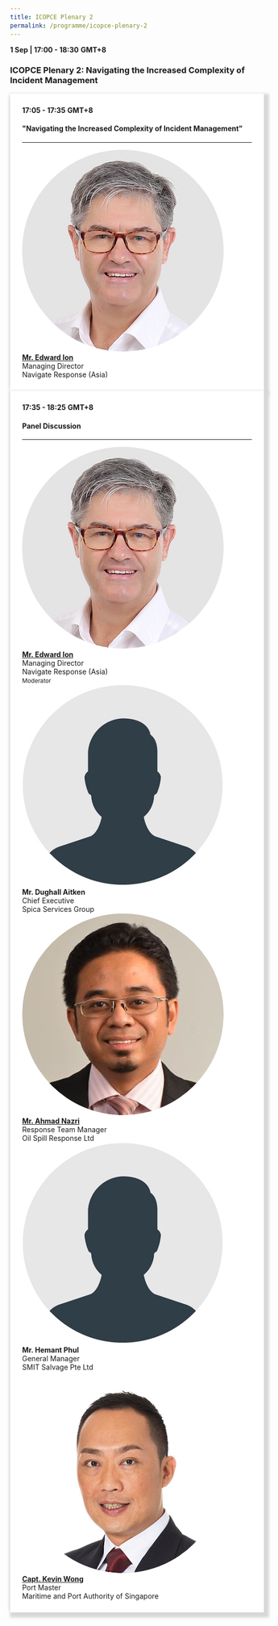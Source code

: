 ```yaml
---
title: ICOPCE Plenary 2
permalink: /programme/icopce-plenary-2
---
```

<div>
  <b>1 Sep | 17:00 - 18:30</b>&nbsp;<b>GMT+8</b>
  <h3>ICOPCE Plenary 2: Navigating the Increased Complexity of Incident Management</h3>
</div>
<section>
  <div class="bp-container is-fluid">
    <div class="row">
      <div class="col is-full"> 
        <div class="row">
          <div class="col is-12">
            <div class="border bg-light h-100 position-relative">
              <div class="p-4">
                <div class="programme-time"><b>17:05 - 17:35</b>&nbsp;<b>GMT+8</b></div>
                <h4 class="programme-title">"Navigating the Increased Complexity of Incident Management"</h4> 
                <div class="programme-description readmore">
                </div>
                <hr class="my-3 border-primary">
                <div class="speakers px-2">
                  <div class="row">
                    <div class="col is-6 prog-speaker">
                      <div class="row">
                        <div class="col is-4">
                          <img class="speaker-image mb-4" alt="Mr. Edward Ion" src="images/speakers/Edward-Ion.png">
                        </div>
                        <div class="col is-8">
                          <div class="speaker-name text-ellipsis">
                            <a rel="noopener" class="speaker-name text-ellipsis" href="/Mr-Edward-Ion"><b>Mr. Edward Ion</b></a>
                          </div>
                          <div class="text-ellipsis speaker-position">
                            Managing Director                
                          </div>
                          <div class="text-ellipsis speaker-company">
                            Navigate Response (Asia)               
                          </div>
                        </div>
                      </div>
                    </div>
                  </div>
                </div>
              </div>
            </div>
          </div>
        </div>
      </div>
    </div>
  </div>
</section>
<section>
  <div class="bp-container is-fluid">
    <div class="row">
      <div class="col is-full"> 
        <div class="row">
          <div class="col is-12">
            <div class="border bg-light h-100 position-relative">
              <div class="p-4">
                <div class="programme-time"><b>17:35 - 18:25</b>&nbsp;<b>GMT+8</b></div>
                <h4 class="programme-title">Panel Discussion</h4>
                <div class="programme-description readmore">
                </div>
                <hr class="my-3 border-primary">
                <div class="speakers px-2">
                  <div class="row">
                    <div class="col is-6 prog-speaker">
                      <div class="row">
                        <div class="col is-4">
                          <img class="speaker-image mb-4" alt="Mr. Edward Ion" src="images/speakers/Edward-Ion.png">
                        </div>
                        <div class="col is-8">
                          <div class="speaker-name text-ellipsis">
                            <a rel="noopener" class="speaker-name text-ellipsis" href="/Mr-Edward-Ion"><b>Mr. Edward Ion</b></a>
                          </div>
                          <div class="text-ellipsis speaker-position">
                            Managing Director                
                          </div>
                          <div class="text-ellipsis speaker-company">
                            Navigate Response (Asia) </div>
                          <div class="speaker-role text-ellipsis text-muted">
                            <small>Moderator</small>
                          </div>
                        </div>
                      </div>
                    </div>
                    <div class="col is-6 prog-speaker">
                    </div>
                  </div>
                  <div class="row">
                    <div class="col is-6 prog-speaker">
                      <div class="row">
                        <div class="col is-4">
                          <img class="speaker-image mb-4" alt="Mr. Dughall Aitken" src="images/speakers/Speaker_Silhouette2.jpg">
                        </div>
                        <div class="col is-8">
                          <div class="speaker-name text-ellipsis">
                            <a rel="noopener" class="speaker-name text-ellipsis" href="/Mr-Dughall-Aitken"></a><b>Mr. Dughall Aitken</b>
                          </div>
                          <div class="text-ellipsis speaker-position">Chief Executive</div>
                          <div class="text-ellipsis speaker-company"> Spica Services Group</div>
                        </div>
                      </div>
                    </div>
                    <div class="col is-6 prog-speaker">
                      <div class="row">
                        <div class="col is-4">
                          <img class="speaker-image mb-4" alt="Mr. Ahmad Nazri" src="images/speakers/Ahmad-Nazri.png">
                        </div>
                        <div class="col is-8">
                          <div class="speaker-name text-ellipsis">
                            <a rel="noopener" class="speaker-name text-ellipsis" href="/Mr-Ahmad-Nazri"><b>Mr. Ahmad Nazri</b></a>
                          </div>
                          <div class="text-ellipsis speaker-position">Response Team Manager</div>
                          <div class="text-ellipsis speaker-company">Oil Spill Response Ltd</div>
                        </div>
                      </div>
                    </div>
                  </div>
                  <div class="row">
                    <div class="col is-6 prog-speaker">
                      <div class="row">
                        <div class="col is-4">
                          <img class="speaker-image mb-4" alt="Mr. Hemant Phul" src="images/speakers/Speaker_Silhouette2.jpg">
                        </div>
                        <div class="col is-8">
                          <div class="speaker-name text-ellipsis">
                            <a rel="noopener" class="speaker-name text-ellipsis" href="/Mr-Hemant-Phul"></a><b>Mr. Hemant Phul</b>
                          </div>
                          <div class="text-ellipsis speaker-position">General Manager</div>
                          <div class="text-ellipsis speaker-company">SMIT Salvage Pte Ltd</div>
                        </div>
                      </div>
                    </div>
                    <div class="col is-6 prog-speaker">
                      <div class="row">
                        <div class="col is-4">
                          <img class="speaker-image mb-4" alt="Capt. Kevin Wong" src="images/speakers/Kevin-Wong.png">
                        </div>
                        <div class="col is-8">
                          <div class="speaker-name text-ellipsis">
                            <a rel="noopener" class="speaker-name text-ellipsis" href="/Capt-Kevin-Wong"><b>Capt. Kevin Wong</b></a>
                          </div>
                          <div class="text-ellipsis speaker-position">Port Master</div>
                          <div class="text-ellipsis speaker-company">Maritime and Port Authority of Singapore</div>
                        </div>
                      </div>
                   </div>
                 </div>
               </div>
             </div>
           </div>
         </div>
       </div>
     </div>
   </div>
 </div>
</section>

<style type="text/css"> 
    .is-left{
      text-align: left;
    }
    .content h4{
      font-weight: 500; 
      color: #337B9A !important;
      margin-top: 1rem;
    }
    .bg-light {
      background-color: #fff !important;
      box-shadow: 5px 5px 5px 5px rgb(215 215 215), -5px 0 6px -4px rgb(215 215 215);
    }
    .p-4 {
      padding: 1.5rem!important;
    }
  .content a {text-decoration:none;}
  .content h3 { margin-top: 1rem;}
</style>